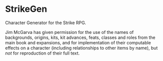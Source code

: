 # StrikeGen
Character Generator for the Strike RPG.

Jim McGarva has given permission for the use of the names of backgrounds, origins, kits, kit advances, feats, 
classes and roles from the main book and expansions, and for implementation of their computable effects on a 
character (including relationships to other items by name), but *not* for reproduction of their full text.
